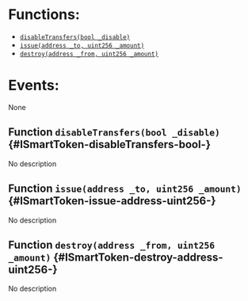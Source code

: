 

# Functions:
- [`disableTransfers(bool _disable)`](#ISmartToken-disableTransfers-bool-)
- [`issue(address _to, uint256 _amount)`](#ISmartToken-issue-address-uint256-)
- [`destroy(address _from, uint256 _amount)`](#ISmartToken-destroy-address-uint256-)

# Events:
None

## Function `disableTransfers(bool _disable)` {#ISmartToken-disableTransfers-bool-}
No description
## Function `issue(address _to, uint256 _amount)` {#ISmartToken-issue-address-uint256-}
No description
## Function `destroy(address _from, uint256 _amount)` {#ISmartToken-destroy-address-uint256-}
No description

